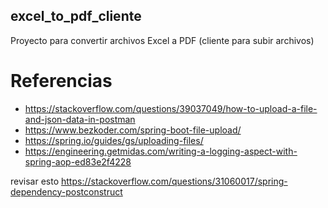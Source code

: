 ## excel_to_pdf_cliente

Proyecto para convertir archivos Excel a PDF (cliente para subir archivos)

# Referencias

- https://stackoverflow.com/questions/39037049/how-to-upload-a-file-and-json-data-in-postman
- https://www.bezkoder.com/spring-boot-file-upload/
- https://spring.io/guides/gs/uploading-files/
- https://engineering.getmidas.com/writing-a-logging-aspect-with-spring-aop-ed83e2f4228


revisar esto
https://stackoverflow.com/questions/31060017/spring-dependency-postconstruct

